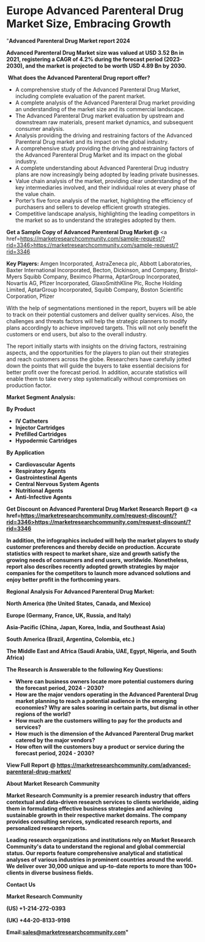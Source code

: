 # Europe Advanced Parenteral Drug Market Size, Embracing Growth
"<strong>Advanced Parenteral Drug Market report 2024</strong>

<strong>Advanced Parenteral Drug Market size was valued at USD 3.52 Bn in 2021, registering a CAGR of 4.2% during the forecast period (2023-2030), and the market is projected to be worth USD 4.89 Bn by 2030.</strong>

 <strong><b>What does the Advanced Parenteral Drug report offer?</b></strong>
<ul>
  <li>A comprehensive study of the Advanced Parenteral Drug Market, including complete evaluation of the parent market.</li>
  <li>A complete analysis of the Advanced Parenteral Drug market providing an understanding of the market size and its commercial landscape.</li>
  <li>The Advanced Parenteral Drug market evaluation by upstream and downstream raw materials, present market dynamics, and subsequent consumer analysis.</li>
  <li>Analysis providing the driving and restraining factors of the Advanced Parenteral Drug market and its impact on the global industry.</li>
  <li>A comprehensive study providing the driving and restraining factors of the Advanced Parenteral Drug Market and its impact on the global industry.</li>
  <li>A complete understanding about Advanced Parenteral Drug industry plans are now increasingly being adopted by leading private businesses.</li>
  <li>Value chain analysis of the market, providing clear understanding of the key intermediaries involved, and their individual roles at every phase of the value chain.</li>
  <li>Porter’s five force analysis of the market, highlighting the efficiency of purchasers and sellers to develop efficient growth strategies.</li>
  <li>Competitive landscape analysis, highlighting the leading competitors in the market so as to understand the strategies adopted by them.</li>
</ul>

<strong>Get a Sample Copy of Advanced Parenteral Drug Market @ </strong><a href=https://marketresearchcommunity.com/sample-request/?rid=3346><u>https://marketresearchcommunity.com/sample-request/?rid=3346</u></a>

<strong>Key Players:</strong> 
Amgen Incorporated, AstraZeneca plc, Abbott Laboratories, Baxter International Incorporated, Becton, Dickinson, and Company, Bristol-Myers Squibb Company, Beximco Pharma, AptarGroup Incorporated, Novartis AG, Pfizer Incorporated, GlaxoSmithKline Plc, Roche Holding Limited, AptarGroup Incorporated, Squibb Company, Boston Scientific Corporation, Pfizer

With the help of segmentations mentioned in the report, buyers will be able to track on their potential customers and deliver quality services. Also, the challenges and threats factors will help the strategic planners to modify plans accordingly to achieve improved targets. This will not only benefit the customers or end users, but also to the overall industry.

The report initially starts with insights on the driving factors, restraining aspects, and the opportunities for the players to plan out their strategies and reach customers across the globe. Researchers have carefully jotted down the points that will guide the buyers to take essential decisions for better profit over the forecast period. In addition, accurate statistics will enable them to take every step systematically without compromises on production factor.

<strong>Market Segment Analysis:</strong>


<strong><strong>By Product</strong></h4>
<ul>
 	<li>IV Catheters</li>
 	<li>Injector Cartridges</li>
 	<li>Prefilled Cartridges</li>
 	<li>Hypodermic Cartridges</li>
</ul>
<strong><strong>By Application</strong></h4>
<ul>
 	<li>Cardiovascular Agents</li>
 	<li>Respiratory Agents</li>
 	<li>Gastrointestinal Agents</li>
 	<li>Central Nervous System Agents</li>
 	<li>Nutritional Agents</li>
 	<li>Anti-Infective Agents</li>
</ul>

<strong>Get Discount on Advanced Parenteral Drug Market Research Report @ </b></strong><a href=https://marketresearchcommunity.com/request-discount/?rid=3346><u>https://marketresearchcommunity.com/request-discount/?rid=3346</u></a>

In addition, the infographics included will help the market players to study customer preferences and thereby decide on production. Accurate statistics with respect to market share, size and growth satisfy the growing needs of consumers and end users, worldwide. Nonetheless, report also describes recently adopted growth strategies by major companies for the competitors to launch more advanced solutions and enjoy better profit in the forthcoming years.

<strong>Regional Analysis For Advanced Parenteral Drug Market:</strong>

<strong>North America</strong> (the United States, Canada, and Mexico)

<strong>Europe</strong> (Germany, France, UK, Russia, and Italy)

<strong>Asia-Pacific</strong> (China, Japan, Korea, India, and Southeast Asia)

<strong>South America</strong> (Brazil, Argentina, Colombia, etc.)

<strong>The Middle East and Africa</strong> (Saudi Arabia, UAE, Egypt, Nigeria, and South Africa)

<strong>The Research is Answerable to the following Key Questions:</strong>
<ul>
 	<li>Where can business owners locate more potential customers during the forecast period, 2024 - 2030?</li>
 	<li>How are the major vendors operating in the Advanced Parenteral Drug market planning to reach a potential audience in the emerging economies? Why are sales soaring in certain parts, but dismal in other regions of the world?</li>
 	<li>How much are the customers willing to pay for the products and services?</li>
 	<li>How much is the dimension of the Advanced Parenteral Drug market catered by the major vendors?</li>
 	<li>How often will the customers buy a product or service during the forecast period, 2024 - 2030?</li>
</ul>

<strong>View Full Report @</strong> <a href=https://marketresearchcommunity.com/advanced-parenteral-drug-market/>https://marketresearchcommunity.com/advanced-parenteral-drug-market/</a>

<strong>About Market Research Community</strong>

Market Research Community is a premier research industry that offers contextual and data-driven research services to clients worldwide, aiding them in formulating effective business strategies and achieving sustainable growth in their respective market domains. The company provides consulting services, syndicated research reports, and personalized research reports.

Leading research organizations and institutions rely on Market Research Community's data to understand the regional and global commercial status. Our reports feature comprehensive analytical and statistical analyses of various industries in prominent countries around the world. We deliver over 30,000 unique and up-to-date reports to more than 100+ clients in diverse business fields.

<strong>Contact Us</strong>

<strong>Market Research Community</strong>

(US) +1-214-272-0393

(UK) +44-20-8133-9198

<strong>Email:</strong>sales@marketresearchcommunity.com"

